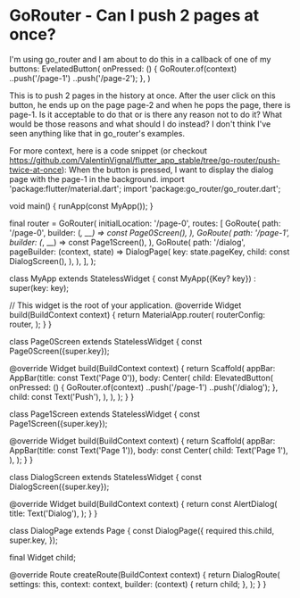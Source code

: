 
# GoRouter - Can I push 2 pages at once?

I'm using go_router and I am about to do this in a callback of one of my buttons:
EvelatedButton(
  onPressed: () {
    GoRouter.of(context)
      ..push('/page-1')
      ..push('/page-2');
  },
)

This is to push 2 pages in the history at once. After the user click on this button, he ends up on the page page-2 and when he pops the page, there is page-1.
Is it acceptable to do that or is there any reason not to do it?
What would be those reasons and what should I do instead?
I don't think I've seen anything like that in go_router's examples.

For more context, here is a code snippet (or checkout https://github.com/ValentinVignal/flutter_app_stable/tree/go-router/push-twice-at-once):
When the button is pressed, I want to display the dialog page with the page-1 in the background.
import 'package:flutter/material.dart';
import 'package:go_router/go_router.dart';

void main() {
  runApp(const MyApp());
}

final router = GoRouter(
  initialLocation: '/page-0',
  routes: [
    GoRoute(
      path: '/page-0',
      builder: (_, __) => const Page0Screen(),
    ),
    GoRoute(
      path: '/page-1',
      builder: (_, __) => const Page1Screen(),
    ),
    GoRoute(
      path: '/dialog',
      pageBuilder: (context, state) => DialogPage(
        key: state.pageKey,
        child: const DialogScreen(),
      ),
    ),
  ],
);

class MyApp extends StatelessWidget {
  const MyApp({Key? key}) : super(key: key);

  // This widget is the root of your application.
  @override
  Widget build(BuildContext context) {
    return MaterialApp.router(
      routerConfig: router,
    );
  }
}

class Page0Screen extends StatelessWidget {
  const Page0Screen({super.key});

  @override
  Widget build(BuildContext context) {
    return Scaffold(
      appBar: AppBar(title: const Text('Page 0')),
      body: Center(
        child: ElevatedButton(
          onPressed: () {
            GoRouter.of(context)
              ..push('/page-1')
              ..push('/dialog');
          },
          child: const Text('Push'),
        ),
      ),
    );
  }
}

class Page1Screen extends StatelessWidget {
  const Page1Screen({super.key});

  @override
  Widget build(BuildContext context) {
    return Scaffold(
      appBar: AppBar(title: const Text('Page 1')),
      body: const Center(
        child: Text('Page 1'),
      ),
    );
  }
}

class DialogScreen extends StatelessWidget {
  const DialogScreen({super.key});

  @override
  Widget build(BuildContext context) {
    return const AlertDialog(
      title: Text('Dialog'),
    );
  }
}

class DialogPage extends Page {
  const DialogPage({
    required this.child,
    super.key,
  });

  final Widget child;

  @override
  Route createRoute(BuildContext context) {
    return DialogRoute(
      settings: this,
      context: context,
      builder: (context) {
        return child;
      },
    );
  }
}



        
